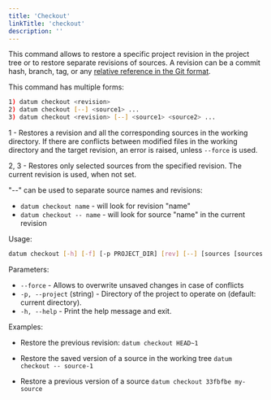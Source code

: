 ```yaml
---
title: 'Checkout'
linkTitle: 'checkout'
description: ''
---
```


This command allows to restore a specific project revision in the project
tree or to restore separate revisions of sources. A revision can be a commit
hash, branch, tag, or any [relative reference in the Git format](https://git-scm.com/book/en/v2/Git-Tools-Revision-Selection).

This command has multiple forms:
``` bash
1) datum checkout <revision>
2) datum checkout [--] <source1> ...
3) datum checkout <revision> [--] <source1> <source2> ...
```

1 - Restores a revision and all the corresponding sources in the
working directory. If there are conflicts between modified files in the
working directory and the target revision, an error is raised, unless
`--force` is used.

2, 3 - Restores only selected sources from the specified revision.
The current revision is used, when not set.

"--" can be used to separate source names and revisions:
- `datum checkout name` - will look for revision "name"
- `datum checkout -- name` - will look for source "name" in the current
  revision

Usage:
``` bash
datum checkout [-h] [-f] [-p PROJECT_DIR] [rev] [--] [sources [sources ...]]
```

Parameters:
- `--force` - Allows to overwrite unsaved changes in case of conflicts
- `-p, --project` (string) - Directory of the project to operate on
  (default: current directory).
- `-h, --help` - Print the help message and exit.

Examples:
- Restore the previous revision:
  `datum checkout HEAD~1`
  <br>

- Restore the saved version of a source in the working tree
  `datum checkout -- source-1`
  <br>

- Restore a previous version of a source
  `datum checkout 33fbfbe my-source`
  <br>

